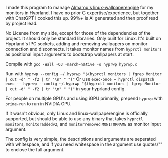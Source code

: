 I made this program to manage [Almamu's linux-wallpaperengine](https://github.com/Almamu/linux-wallpaperengine)
for my monitors in Hyprland. I have no prior C expertise/experience, but together with ChatGPT I cooked this up.
99%+ is AI generated and then proof read by project lead.

No License from my side, except for those of the dependencies of the project.
It should only be standard libraries. Only built for Linux.
It's built on Hyprland's IPC sockets, adding and removing wallpapers on monitor connection and disconnects.
It takes monitor names from ```hyprctl monitors``` as positional input arguments to bootstrap wallpapers at start.

Compile with ```gcc -Wall -O3 -march=native -o hyprwp hyprwp.c```

Run with ```hyprwp --config ~/.hyprwp "$(hyprctl monitors | fgrep Monitor | cut -d" " -f2 | tr "\n" " ")"```
Or use ```exec-once = hyprctl dispatch exec -- hyprwp --config ~/.hyprwp "$(hyprctl monitors | fgrep Monitor | cut -d" " -f2 | tr "\n" " ")"```
in your hyprland config.

For people on multiple GPU's and using iGPU primarily, prepend ```hyprwp``` with ```prime-run``` to run in NVIDIA GPU.

If it wasn't obvious, only Linux and linux-wallpaperengine is officially supported,
but should be able to use any binary that takes
```hyprctl monitors```, ```monitoraddedv2```, and ```monitorremoved``` ```MONITORNAME``` as monitor input argument.

The config is very simple, the descriptions and arguments are seperated with whitespace, and if you need whitespace
in the argument use quotes/"" to enclose the full argument.
